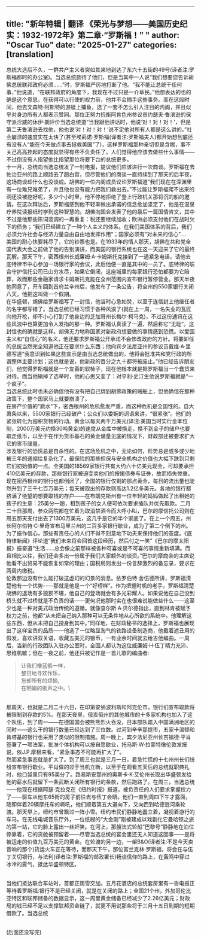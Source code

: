 
---
title: "新年特辑 | 翻译 《荣光与梦想——美国历史纪实：1932-1972年》第二章·“罗斯福！” "
author: "Oscar Tuo"
date: "2025-01-27"
categories: [translation]
---

总统大选后不久，一群共产主义者突如其来地到达了东六十五街的49号(译者注:罗斯福那时的办公室)。当选总统款待了他们，但是当其中一人说“我们想要您告诉胡佛总统联邦政府必须……”时，罗斯福严厉地打断了他。“我不能让总统干任何事，”他说道，“在联邦政府的角度下，我现在不过只是一介草民。”他想表达的也的确是这个意思。在获得可以行使的权力前，他并不会插手这些事务。而在这段时间，他去文森特·阿斯特的游艇上捕鱼，选了一套不怎么引人注目的内阁，并且似乎对身边所有人都表示赞同。那位正努力抗衡阿肯色州参议员约瑟夫·鲁滨逊的保守派淫威的休伊·朗评价当选总统道“当我跟他讲话时，他说‘对！对！对！’，但是第二天鲁滨逊去找他，他也说‘对！对！对！’说不定他对所有人都是这么讲的。”社会崩溃的速度实在太快了(甚至埃莉诺·罗斯福(译者注:罗斯福夫人)都开始想到底还有没有人“能在今天做点事去拯救美国”了)，这样罗斯福那种亲切但是含糊，事不关己高高挂起的态度就显得有些不负责任了。人们觉得他应该去做些什么事情——不过倒没有人指望他比指望那位将要下台的总统更多。<br>
十一月，总统向当选总统发了一封电报，提议他们应该进行一次商谈。罗斯福在去佐治亚州的路上顺路去了趟白宫，但尽管他们的商谈一直持续到了那天的后半夜，这场商谈却什么也没谈成。胡佛的一位内阁成员议论罗斯福道“我们现在在深渊里有一位难兄难弟了，并且他也没有能力把我们救出去。”不过能让罗斯福爬不出来的洞还没被挖好呢，多少个小时里，他不停地拒绝了登上行政机关那将沉的船的邀请。在这次拜访后，罗斯福感到他不轻率做出承诺的信念愈加坚定了，他是在温泉疗养院读报纸时学到这种智慧的。胡佛向国会发表了他的最后一篇国情咨文，其中不过是他那些陈词滥调的一再重复：税还要继续加收；欧洲必须支付他们在战时欠下的债务；“我们已经建立了一种个人主义的体系。在我们美国体系的背后，我们必须允许社会与经济力量自由自由地发挥作用”；国家必须有“对未来的信心”....
<br>美国的耐心快要耗尽了，它的钞票也是。在1933年的情人那天，胡佛在共和党全国代表大会之前做了他的告别演讲，而美国的银行系统也在这一天迎来了它的最终瓦解。那天下午，密西根州长威廉姆·A·卡姆斯托克接到了一通紧急电话，请他去底特律市中心参加一场银行家的会议，此后他便一直是其中的一员了。底特律的联合守护信托公司已山穷水尽，如果它倒闭，这座城里的每家银行恐怕都要为它陪葬，故而那些金融家请求卡姆斯托克能在全州范围内宣布银行暂停营业。那天半夜他同意了，开车回到首府兰辛州后，他发布了一条公告，将全州的550家银行关闭八天，他把这叫做一个假期。
<br>在华盛顿，胡佛给罗斯福写了一封信，他当时心急如焚，以至于连信封上他继任者的名字都写错了。当选总统已经习惯于各种风浪了(就在上一周，一名失业的瓦匠向他开枪，却不小心打到了他身边的芝加哥州长梅尔·柯马克)，不过这份通讯在这些风浪中也算更加令人发指的那一种。罗斯福认真读了一遍，然后称它“无耻”。这封信也的确就是这样。胡佛无力地称国家对新政府想要做的事情感到恐慌。以爱国主义和“自信心”的名义，他还要求罗斯福公开承诺不会修改政府的方针。将要卸任的总统当然完全知道他正在要求什么东西；他向宾夕法尼亚州的参议员戴维·A·里德写道“我意识到如果这些宣示是由当选总统做出的，他将会批准共和党行政的所谓整体主要计划；这也就是说，他新政的百分之九十都将被废止。”他已经告诉朋友们，他觉得罗斯福就是一个友善的软柿子，现在他根本就是把罗斯福当一个蠢货来对待。而当他输掉了选举时，他的心思又变了：对亨利·史汀生他说罗斯福就是“一个疯子”。
<br>当选总统此时也未必确信他有没有把自己绑到胡佛政策的贼船上，但他确信在那种政策下，整个国家马上就要崩溃了。
<br>在房产价值的“跳水”下，密西根州的危机愈发严重，而这种危机是全国性的。自大萧条以来，5500家银行已经破产；公众们以委婉的词语来讲，“很紧张”。他们的紧张转化为囤积货物的行动。黄金以每天两千万美元(译注:美国当时实行金本位制，2000万美元约换30吨黄金)的速度从金库中被换走，换不到金子的储户也要取走纸币，以至于在作为货币基石的黄金储量见底的情况下，财政部还被要求扩大它的货币储量。
<br>涉及银行的恐慌总是自杀性的。在这场危机之中，无论如何，形势总是或多或少地被三年的通缩给复杂化了。最保险的那些担保与安全机构之价值也大幅下跌到只剩它们初始值的一点。全美国的18569家银行共有大约六十亿美元现金，可却要承担410亿美元的存款，那些银行家被迫变卖他们的按揭债券与证券，故而损失惨重。
<br>现在密西根州的银行也都倒闭了，全国的银行仅剩的那点黄金，每日的流出量也陡然升到了三千七百万美元；每天被取出的存款则高达1.2亿多美元。各地的银行都挤满了绝望的想要取钱的存户——在布朗克斯州有一位年轻的妈妈做起了出租她的孩子的生意：25美分一趟，租到孩子的女人便可依次要求插队并优先取款。二月二十日那周，参众两院都在忙着为取消禁酒令而大呼小叫，巴尔的摩信托公司则在周五那天支付出去了1300万美元，这几乎是它的半个家底了。在上一个周五，州长阿尔伯特·C·里奇宣布马里兰州的二百多家银行歇业，成为了第二个倒下的州。
<br>为了振作信心，那些有责任心的人们不得不刻意地下功夫来保持他们的态度。《底特律新闻》评论道“我们未来将会回首这段经历，然后付之一笑”《巴尔的摩太阳报》振奋道“生活……总会像之前那样被各种可喜或是不可喜的事情重新填满。而且相比以往，我们还会多出一份属于我们大家额外的谈资。”巴尔的摩商会的主席说他看不出贸易不能恢复如常的理由；国税局则发出一份言辞激烈的备忘录，要求在两周内缴税。
<br>伦敦那边没有什么能打破这虚幻的幻景的消息。依罗伯特·舍伍德所讲，罗斯福清楚他有一个优势——那就是他是一个“好榜样”。作为把握时机的老手，罗斯福清楚胡佛的退场有多狼狈不堪，他自己的登场就会有多光彩耀人。如果说他在自己没到桥头就不过桥就是不负责的话——更何况他那时实在也很难说能做些什么——这至少也是一种对美式政治传统的遵循。就像查尔斯·A·贝尔德指出，直到林肯被赋予权力之前，他都“从未把自己纳入那种可以无条件地从心所欲的系统中。他理解这些东西，但从未把自己投身到其中。”同样地，在财政秘书的选择上，罗斯福也展现出了这样宝贵的品质——他选了一位略显淘气的铁路设备制造商，他戴着遮丑用的假发，喜欢讲双关语，收藏五美元的银币，一有业余时间就去给吉他编曲。一周后，当新的行政团队入驻办公室时，全国人都认为这位威廉姆·H·伍丁精力充沛、思维机敏；但在一夜之前，他还只被记作是一首儿歌的编曲者:

> 让我们像蓝鸲一样，\
> 整日地寻欢作乐，\
> 忘却所有的烦恼,\
> 在明媚的歌声之中。\

<br>那周天，也就是二月二十六日，在印第安纳波利斯和阿克伦市，银行们宣布取款将被限制到存款的5%。在那天夜里，俄亥俄州的其他城市的十多家机构也加入了这个队伍，到了周一——在德国国会被熊熊烈火吞没，日本部队踏入中国满洲地区的同时——这么干的银行数量已经达到了三位数。过河到辛辛那提市，五家卡温顿和肯塔基的银行也采用了类似的限制措施。周一晚上，宾夕法尼亚州长吉福德·平肖签署了一项法案，批准个体机构可以按自愿歇业，托马斯·W·拉蒙特像伦敦发报说，依J.P.摩根来看，“紧急事态不可能再扩大了”。
<br>然而紧急事态就是扩大了。到了周三也就是三月一日，着急忙慌的十七州州长们纷纷宣布银行歇业。平肖做的过于当机立断，以至于在观看五天后的总统就职典礼时，他口袋里只有95美分了。路易斯安那州的奥斯卡·K·艾伦州长取出华盛顿发给他的薪水后就留下一条武断关闭所有银行的条款，然后跑路了。在周三，当选总统——他现在根据阿瑟·克拉克在《纽约时报》报道，被负责任的人们要求掌握权力了——驱车从他东65街的房子前往去与伍丁会晤。他们一直到周四下午才露面，随即伴着20辆摩托车的嘶吼，他们顺着第五大道向下，又向西到哈德逊河乘轮渡。那天早上，纽约市曾飘过一阵小雪。纽约市民们静静地矗立着，凝视着游行的车马。在无线电城音乐厅外，一位纸糊的“大金刚”刚被建成以戏剧化它曼哈顿之旅的第一站，它的脸上露出一丝奸笑。在河上，那艘法式轮船“巴黎号”静静地在泊位停靠着，它的货舱被预留着——尽管当选总统的宴会里还无人知道这回事——是将被运走的价值九百万美元的黄金。在轮渡的另一边，一架B&O(译者注:不是今天卖音响的那个)货运火车正在等待，而那天下午，那位富兰克林·罗斯福，将会在与伍丁关切银行，与法利(译者注:罗斯福的邮政署长)畅谈信仰的路上，在轰鸣中穿过冰冷的雾气，抵达华盛顿特区。

<br>当他们抵达联合车站时，首都正雨雪交加。五月花酒店的总统套房里有一沓电报正等待着罗斯福:银行不是已经关闭，就是在关闭的路上；全国21个州，外加哥伦比亚特区和联邦储备的数据显示，这一周里黄金储备已经减少了2.26亿美元；财政局的钱已经不足以支撑联邦资金链了，就更不用说那些将于三月十五日到期的短期借款了。当选总统

<br>(后面还没写完)
